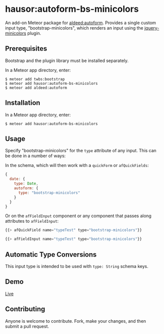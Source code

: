 hausor:autoform-bs-minicolors
=========================

An add-on Meteor package for [aldeed:autoform](https://github.com/aldeed/meteor-autoform). Provides a single custom input type, "bootstrap-minicolors", which renders an input using the [jquery-minicolors](http://labs.abeautifulsite.net/jquery-minicolors/) plugin.

## Prerequisites

Bootstrap and the plugin library must be installed separately.

In a Meteor app directory, enter:

```
$ meteor add twbs:bootstrap
$ meteor add hausor:autoform-bs-minicolors
$ meteor add aldeed:autoform
```

## Installation

In a Meteor app directory, enter:

```
$ meteor add hausor:autoform-bs-minicolors
```

## Usage

Specify "bootstrap-minicolors" for the `type` attribute of any input. This can be done in a number of ways:

In the schema, which will then work with a `quickForm` or `afQuickFields`:

```js
{
  date: {
    type: Date,
    autoform: {
      type: "bootstrap-minicolors"
    }
  }
}
```

Or on the `afFieldInput` component or any component that passes along attributes to `afFieldInput`:

```js
{{> afQuickField name="typeTest" type="bootstrap-minicolors"}}

{{> afFieldInput name="typeTest" type="bootstrap-minicolors"}}
```

## Automatic Type Conversions

This input type is intended to be used with `type: String` schema keys.

## Demo

[Live](http://autoform-bs-minicolors.meteor.com)

## Contributing

Anyone is welcome to contribute. Fork, make your changes, and then submit a pull request.